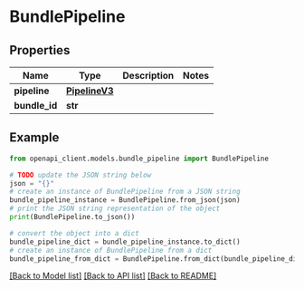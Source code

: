# BundlePipeline


## Properties

Name | Type | Description | Notes
------------ | ------------- | ------------- | -------------
**pipeline** | [**PipelineV3**](PipelineV3.md) |  | 
**bundle_id** | **str** |  | 

## Example

```python
from openapi_client.models.bundle_pipeline import BundlePipeline

# TODO update the JSON string below
json = "{}"
# create an instance of BundlePipeline from a JSON string
bundle_pipeline_instance = BundlePipeline.from_json(json)
# print the JSON string representation of the object
print(BundlePipeline.to_json())

# convert the object into a dict
bundle_pipeline_dict = bundle_pipeline_instance.to_dict()
# create an instance of BundlePipeline from a dict
bundle_pipeline_from_dict = BundlePipeline.from_dict(bundle_pipeline_dict)
```
[[Back to Model list]](../README.md#documentation-for-models) [[Back to API list]](../README.md#documentation-for-api-endpoints) [[Back to README]](../README.md)


